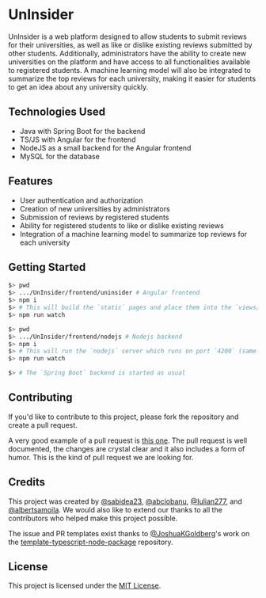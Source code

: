 # UnInsider

UnInsider is a web platform designed to allow students to submit reviews for their universities, as well as like or dislike existing reviews submitted by other students. Additionally, administrators have the ability to create new universities on the platform and have access to all functionalities available to registered students. A machine learning model will also be integrated to summarize the top reviews for each university, making it easier for students to get an idea about any university quickly.

## Technologies Used

* Java with Spring Boot for the backend
* TS/JS with Angular for the frontend
* NodeJS as a small backend for the Angular frontend
* MySQL for the database

## Features

* User authentication and authorization
* Creation of new universities by administrators
* Submission of reviews by registered students
* Ability for registered students to like or dislike existing reviews
* Integration of a machine learning model to summarize top reviews for each university

## Getting Started

```sh
$> pwd
$> .../UnInsider/frontend/uninsider # Angular frontend
$> npm i
$> # This will build the `static` pages and place them into the `views/` dir from `nodejs/`
$> npm run watch

$> pwd
$> .../UnInsider/frontend/nodejs # Nodejs backend
$> npm i
$> # This will run the `nodejs` server which runs on port `4200` (same as the old Angular server)
$> npm run watch

$> # The `Spring Boot` backend is started as usual
```

## Contributing

If you'd like to contribute to this project, please fork the repository and create a pull request.

A very good example of a pull request is [this one](https://github.com/UnInsiderUPB/UnInsider/pull/80). The pull request is well documented, the changes are crystal clear and it also includes a form of humor. This is the kind of pull request we are looking for.

## Credits

This project was created by [@sabidea23](https://github.com/sabidea23), [@abciobanu](https://github.com/abciobanu), [@Iulian277](https://github.com/Iulian277), and [@albertsamoila](https://github.com/albertsamoila). We would also like to extend our thanks to all the contributors who helped make this project possible.

The issue and PR templates exist thanks to [@JoshuaKGoldberg](https://github.com/JoshuaKGoldberg)'s work on the [template-typescript-node-package](https://github.com/JoshuaKGoldberg/template-typescript-node-package) repository.

## License

This project is licensed under the [MIT License](https://opensource.org/licenses/MIT).
